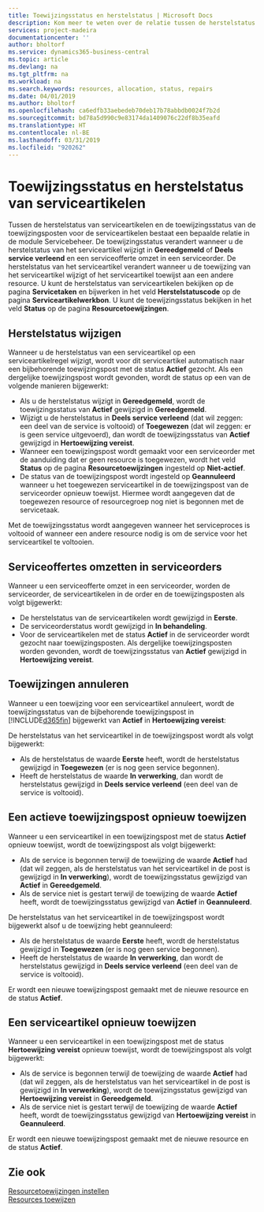 ```yaml
---
title: Toewijzingsstatus en herstelstatus | Microsoft Docs
description: Kom meer te weten over de relatie tussen de herstelstatus van serviceartikelen en de toewijzingsstatus van de toewijzingsposten hiervoor.
services: project-madeira
documentationcenter: ''
author: bholtorf
ms.service: dynamics365-business-central
ms.topic: article
ms.devlang: na
ms.tgt_pltfrm: na
ms.workload: na
ms.search.keywords: resources, allocation, status, repairs
ms.date: 04/01/2019
ms.author: bholtorf
ms.openlocfilehash: ca6edfb33aebedeb70deb17b78abbdb0024f7b2d
ms.sourcegitcommit: bd78a5d990c9e83174da1409076c22df8b35eafd
ms.translationtype: HT
ms.contentlocale: nl-BE
ms.lasthandoff: 03/31/2019
ms.locfileid: "920262"
---
```

# <a name="allocation-status-and-repair-status-of-service-items"></a>Toewijzingsstatus en herstelstatus van serviceartikelen
Tussen de herstelstatus van serviceartikelen en de toewijzingsstatus van de toewijzingsposten voor de serviceartikelen bestaat een bepaalde relatie in de module Servicebeheer. De toewijzingsstatus verandert wanneer u de herstelstatus van het serviceartikel wijzigt in **Gereedgemeld** of **Deels service verleend** en een serviceofferte omzet in een serviceorder. De herstelstatus van het serviceartikel verandert wanneer u de toewijzing van het serviceartikel wijzigt of het serviceartikel toewijst aan een andere resource. U kunt de herstelstatus van serviceartikelen bekijken op de pagina **Servicetaken** en bijwerken in het veld **Herstelstatuscode** op de pagina **Serviceartikelwerkbon**. U kunt de toewijzingsstatus bekijken in het veld **Status** op de pagina **Resourcetoewijzingen**.  
  
## <a name="changing-repair-status"></a>Herstelstatus wijzigen  
Wanneer u de herstelstatus van een serviceartikel op een serviceartikelregel wijzigt, wordt voor dit serviceartikel automatisch naar een bijbehorende toewijzingspost met de status **Actief** gezocht. Als een dergelijke toewijzingspost wordt gevonden, wordt de status op een van de volgende manieren bijgewerkt:  
  
* Als u de herstelstatus wijzigt in **Gereedgemeld**, wordt de toewijzingsstatus van **Actief** gewijzigd in **Gereedgemeld**.  
* Wijzigt u de herstelstatus in **Deels service verleend** (dat wil zeggen: een deel van de service is voltooid) of **Toegewezen** (dat wil zeggen: er is geen service uitgevoerd), dan wordt de toewijzingsstatus van **Actief** gewijzigd in **Hertoewijzing vereist**.  
* Wanneer een toewijzingspost wordt gemaakt voor een serviceorder met de aanduiding dat er geen resource is toegewezen, wordt het veld **Status** op de pagina **Resourcetoewijzingen** ingesteld op **Niet-actief**.  
* De status van de toewijzingspost wordt ingesteld op **Geannuleerd** wanneer u het toegewezen serviceartikel in de toewijzingspost van de serviceorder opnieuw toewijst. Hiermee wordt aangegeven dat de toegewezen resource of resourcegroep nog niet is begonnen met de servicetaak.  
  
Met de toewijzingsstatus wordt aangegeven wanneer het serviceproces is voltooid of wanneer een andere resource nodig is om de service voor het serviceartikel te voltooien.  
  
## <a name="converting-service-quotes-to-service-orders"></a>Serviceoffertes omzetten in serviceorders  
Wanneer u een serviceofferte omzet in een serviceorder, worden de serviceorder, de serviceartikelen in de order en de toewijzingsposten als volgt bijgewerkt:  
  
* De herstelstatus van de serviceartikelen wordt gewijzigd in **Eerste**.  
* De serviceorderstatus wordt gewijzigd in **In behandeling**.  
* Voor de serviceartikelen met de status **Actief** in de serviceorder wordt gezocht naar toewijzingsposten. Als dergelijke toewijzingsposten worden gevonden, wordt de toewijzingsstatus van **Actief** gewijzigd in **Hertoewijzing vereist**.  
  
## <a name="canceling-allocations"></a>Toewijzingen annuleren  
Wanneer u een toewijzing voor een serviceartikel annuleert, wordt de toewijzingsstatus van de bijbehorende toewijzingspost in [!INCLUDE[d365fin](includes/d365fin_md.md)] bijgewerkt van **Actief** in **Hertoewijzing vereist**:

De herstelstatus van het serviceartikel in de toewijzingspost wordt als volgt bijgewerkt:  
  
* Als de herstelstatus de waarde **Eerste** heeft, wordt de herstelstatus gewijzigd in **Toegewezen** (er is nog geen service begonnen).  
* Heeft de herstelstatus de waarde **In verwerking**, dan wordt de herstelstatus gewijzigd in **Deels service verleend** (een deel van de service is voltooid).  
  
## <a name="reallocating-an-active-allocation-entry"></a>Een actieve toewijzingspost opnieuw toewijzen  
Wanneer u een serviceartikel in een toewijzingspost met de status **Actief** opnieuw toewijst, wordt de toewijzingspost als volgt bijgewerkt:  
  
* Als de service is begonnen terwijl de toewijzing de waarde **Actief** had (dat wil zeggen, als de herstelstatus van het serviceartikel in de post is gewijzigd in **In verwerking**), wordt de toewijzingsstatus gewijzigd van **Actief** in **Gereedgemeld**.  
* Als de service niet is gestart terwijl de toewijzing de waarde **Actief** heeft, wordt de toewijzingsstatus gewijzigd van **Actief** in **Geannuleerd**.  
  
De herstelstatus van het serviceartikel in de toewijzingspost wordt bijgewerkt alsof u de toewijzing hebt geannuleerd:  
  
* Als de herstelstatus de waarde **Eerste** heeft, wordt de herstelstatus gewijzigd in **Toegewezen** (er is nog geen service begonnen).  
* Heeft de herstelstatus de waarde **In verwerking**, dan wordt de herstelstatus gewijzigd in **Deels service verleend** (een deel van de service is voltooid).  
  
Er wordt een nieuwe toewijzingspost gemaakt met de nieuwe resource en de status **Actief**.  
  
## <a name="reallocating-a-service-item"></a>Een serviceartikel opnieuw toewijzen  
Wanneer u een serviceartikel in een toewijzingspost met de status **Hertoewijzing vereist** opnieuw toewijst, wordt de toewijzingspost als volgt bijgewerkt:  
  
* Als de service is begonnen terwijl de toewijzing de waarde **Actief** had (dat wil zeggen, als de herstelstatus van het serviceartikel in de post is gewijzigd in **In verwerking**), wordt de toewijzingsstatus gewijzigd van **Hertoewijzing vereist** in **Gereedgemeld**.  
* Als de service niet is gestart terwijl de toewijzing de waarde **Actief** heeft, wordt de toewijzingsstatus gewijzigd van **Hertoewijzing vereist** in **Geannuleerd**.  
  
Er wordt een nieuwe toewijzingspost gemaakt met de nieuwe resource en de status **Actief**.  
  
## <a name="see-also"></a>Zie ook  
[Resourcetoewijzingen instellen](service-how-setup-resource-allocation.md)  
[Resources toewijzen](service-how-to-allocate-resources.md)  

